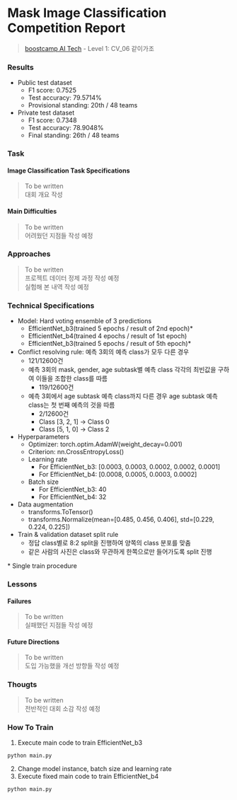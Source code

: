 # Mask Image Classification Competition Report

> [boostcamp AI Tech](https://boostcamp.connect.or.kr) - Level 1: CV_06 같이가조 

### Results

  * Public test dataset
    * F1 score: 0.7525
    * Test accuracy: 79.5714%
    * Provisional standing: 20th / 48 teams
  * Private test dataset
    * F1 score: 0.7348
    * Test accuracy: 78.9048%
    * Final standing: 26th / 48 teams

### Task

#### Image Classification Task Specifications

> To be written <br>
> 대회 개요 작성 

#### Main Difficulties

> To be written <br>
> 어려웠던 지점들 작성 예정

### Approaches

> To be written <br>
> 프로젝트 데이터 정제 과정 작성 예정 <br>
> 실험해 본 내역 작성 예정

### Technical Specifications

  * Model: Hard voting ensemble of 3 predictions
    * EfficientNet_b3(trained 5 epochs / result of 2nd epoch)*
    * EfficientNet_b4(trained 4 epochs / result of 1st epoch)
    * EfficientNet_b3(trained 5 epochs / result of 5th epoch)*
  * Conflict resolving rule: 예측 3회의 예측 class가 모두 다른 경우
    * 121/12600건
    * 예측 3회의 mask, gender, age subtask별 예측 class 각각의 최빈값을 구하여 이들을 조합한 class를 따름
      * 119/12600건
    * 예측 3회에서 age subtask 예측 class까지 다른 경우 age subtask 예측 class는 첫 번째 예측의 것을 따름
      * 2/12600건
      * Class [3, 2, 1] -> Class 0
      * Class [5, 1, 0] -> Class 2
  * Hyperparameters
    * Optimizer: torch.optim.AdamW(weight_decay=0.001)
    * Criterion: nn.CrossEntropyLoss()
    * Learning rate
      * For EfficientNet_b3: [0.0003, 0.0003, 0.0002, 0.0002, 0.0001]
      * For EfficientNet_b4: [0.0008, 0.0005, 0.0003, 0.0002]
    * Batch size
      * For EfficientNet_b3: 40
      * For EfficientNet_b4: 32
  * Data augmentation
    * transforms.ToTensor()
    * transforms.Normalize(mean=[0.485, 0.456, 0.406], std=[0.229, 0.224, 0.225])
  * Train & validation dataset split rule
    * 정답 class별로 8:2 split을 진행하여 양쪽의 class 분포를 맞춤
    * 같은 사람의 사진은 class와 무관하게 한쪽으로만 들어가도록 split 진행

\* Single train procedure

### Lessons

#### Failures

> To be written <br>
> 실패했던 지점들 작성 예정

#### Future Directions

> To be written <br>
> 도입 가능했을 개선 방향들 작성 예정

### Thougts

> To be written <br>
> 전반적인 대회 소감 작성 예정

### How To Train

1. Execute main code to train EfficientNet_b3

```shell
python main.py
```

2. Change model instance, batch size and learning rate
3. Execute fixed main code to train EfficientNet_b4

```shell
python main.py
```
